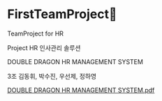 # FirstTeamProject💙
TeamProject for HR 

Project
HR 인사관리 솔루션

DOUBLE DRAGON
HR MANAGEMENT SYSTEM

3조 김동휘, 박수진, 우선제, 정하영

[DOUBLE DRAGON HR MANAGEMENT SYSTEM.pdf](https://github.com/haazzero/FirstTeamProject/files/11765807/DOUBLE.DRAGON.HR.MANAGEMENT.SYSTEM.pdf)
